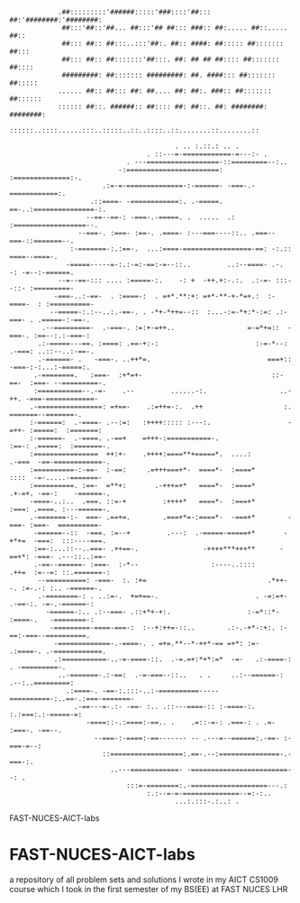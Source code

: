 				.##:::::::::'######:::::'###::::'##::: ##:'########:'########:
				 ##:::'##::'##... ##:::'## ##::: ###:: ##:..... ##::..... ##::
				 ##::: ##:: ##:::..:::'##:. ##:: ####: ##::::: ##::::::: ##:::
				 ##::: ##:: ##:::::::'##:::. ##: ## ## ##:::: ##::::::: ##::::
				 #########: ##::::::: #########: ##. ####::: ##::::::: ##:::::
				...... ##:: ##::: ##: ##.... ##: ##:. ###:: ##::::::: ##::::::
				:::::: ##::. ######:: ##:::: ##: ##::. ##: ########: ########:
				::::::..::::......:::..:::::..::..::::..::........::........::

		                                     . .. :.::.: .. .                                     
		                              . ::---=-============-=---:- .                              
		                         . ---==================-::=========--:..                         
		                       -:=======================: :==============:-.                      
		                   .:=-=-==============-:-======- -===-.-============:.                   
		                .::====- -============:. .-=====. ==-..:===============-:.                
		               --==--==-: -===-.-=====. .  .....  .:  :==================--.              
		             --===-. :===- :==-. .====- :---===----::.. .===--===-::=======--.            
		           :-=======-:.:==-.  ...:====-=================-==: -:.::  ====--====-.          
		          -=====-----=-:.:-=:-==:-=--::..         ..:--====- .-. -: -=--:-======.         
		        --=--==-::: .... :=====-:.    -: +  -++.+:-.:.  .:-=- :::--::- :=========-        
		       -===-..:-==-  . :====-:  . =+*.**:+: =+*-**-+-*=+.:  :-====-  : :==========-       
		      --=====-:.:--..:.-==-. . -*+-*++=--::  :...-:=-*+:*-:=: .:-===- . .=====-:-==-.     
		    .--=========-  .-===-. :=:+-=++..                  =-=*+=::  -===-. :==--:.:-===-:    
		   .:-=====---==. :====: .==-+:-:                        :-=-*--: .-===: ..::--..:-==-.   
		   .-======- .   -===-. ..++*=.                             ===+::  -===-:-:...:-=====:.  
		  .-========.   :===-  :+*=+-                                ::-==-  :===- --=========-.  
		  :===========--.-=-    .--         ......-:.                  ..-++. -===-============-  
		 .-================: =+==-    .:=++=-:.  .++                    :.     =======--=======-. 
		 :-======:  .-====- .--:=:   :++++::::: :---:.                   -=++- :=====:  :=======: 
		 :-======-  .-====. .-==+    =+++-:===========-.                 :==-: .=====:  :=======-.
		 :================  ++:+-    .++++:====**+=====*.  ....:         .-===  -==-============-.
		 :==========-:-==-  :-==:     .=+++===+*-  ====*-  :====*         ::::  -=-.....-=======- 
		 :==========. :==-  =**+:       .-+++=+*   ====*-  :====*        .+-=+. -==-:    -======-.
		 -====-..:..  .===. ::=-+         :++++*   ====*-  :===+*        :===: .====. :---======-.
		 .-=======-:-  ===- .==+=.        .===+*=-:====*-  -===+*        -===- :===-  ==========- 
		  -======--::  -===. :=--+         .---:  .-=====-=====+*       -+*+=  -===:  :::----===. 
		  :==-:...::--..===- .++==-.                -++++***+++**      -==+*: -===- .---::..:==-  
		  .-==--======- :===-  :-*--                  :----..::::      .++=  :=--=: ::.=======-:  
		   --==========: -===-  :. :+=                              .*++--. :=-.-: :.. -======-.  
		   .-========-: . ..:=-.  +=+==-.                        . -=:=+- .-==-:. -=-.-======-:   
		     -======-:.. .:--===- .::+*+-+:.                   :-=*::*-  :====-.   -========-:    
		      -=========-====-===-:  :--+:++=-::..        .:-.-+*-:+:. :-==:-===--==========.     
		       -=============-.-====-. . =+=.**--*-++*-== =+*: :=-  .:====-. .-============.      
		       .:===========-..-=-====-::.  .-=.=+:*+*:=*  -=-   .:-====-:   . -=========-.       
		        ..-=======-.:-==:  .-=-===--::..   . .     ..:--======-: .--:..=========:         
		          .:====-. -==-:.:::-..:-==========-----==========-:..==-.:===-=======-           
		            .-==---=-.:- -==- :.. .::---====-:: :-====-:.   :.:===:.:-=====-=:            
		               -====::-.:====:-==.. .    .=::-=-: .===-: . .=- :===-. -==--.              
		                 --===-:-====:-==------- -- .---=--======:.-==- :-===-=--:                
		                   ::==================:.==-.--:===============-.-===-:.                  
		                     ..---============- -========================--: .                    
		                         :::=-========:.-===================---.:                         
		                              :.:--=-=-==============--=:-:..                             
		                                     ...:.:::-.:..: .                                     


FAST-NUCES-AICT-labs
# FAST-NUCES-AICT-labs
a repository of all problem sets and solutions I wrote in my AICT CS1009 course 
which I took in the first semester of my BS(EE) at FAST NUCES LHR

